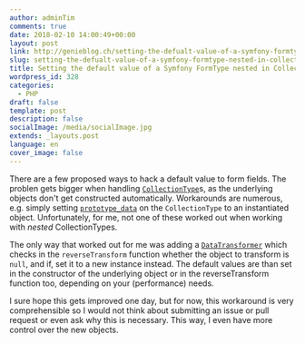 ```yaml
---
author: adminTim
comments: true
date: 2018-02-10 14:00:49+00:00
layout: post
link: http://genieblog.ch/setting-the-defualt-value-of-a-symfony-formtype-nested-in-collectiontype/
slug: setting-the-defualt-value-of-a-symfony-formtype-nested-in-collectiontype
title: Setting the default value of a Symfony FormType nested in CollectionType
wordpress_id: 328
categories:
  - PHP
draft: false
template: post
description: false
socialImage: /media/socialImage.jpg
extends: _layouts.post
language: en
cover_image: false
---
```


There are a few proposed ways to hack a default value to form fields. The problen gets bigger when handling [`CollectionType`](https://symfony.com/doc/current/reference/forms/types/collection.html)s, as the underlying objects don't get constructed automatically. Workarounds are numerous, e.g. simply setting [`prototype_data`](https://symfony.com/doc/current/reference/forms/types/collection.html#prototype-data) on the `CollectionType` to an instantiated object. Unfortunately, for me, not one of these worked out when working with _nested_ CollectionTypes. 

The only way that worked out for me was adding a [`DataTransformer`](https://symfony.com/doc/current/form/data_transformers.html) which checks in the `reverseTransform` function whether the object to transform is `null`, and if, set it to a new instance instead. The default values are than set in the constructor of the underlying object or in the reverseTransform function too, depending on your (performance) needs. 

I sure hope this gets improved one day, but for now, this workaround is very comprehensible so I would not think about submitting an issue or pull request or even ask why this is necessary. This way, I even have more control over the new objects.
